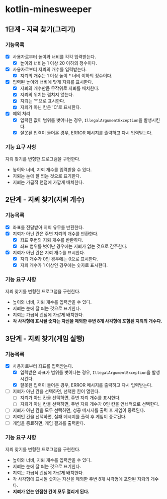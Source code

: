 # kotlin-minesweeper

## 1단계 - 지뢰 찾기(그리기)

### 기능목록

- [x] 사용자로부터 높이와 너비를 각각 입력받는다.
  - [x] 높이와 너비는 1 이상 20 이하의 정수이다.
- [x] 사용자로부터 지뢰의 개수를 입력받는다.
  - [x] 지뢰의 개수는 1 이상 높이 * 너비 이하의 정수이다.
- [x] 입력된 높이와 너비에 맞게 지뢰를 표시한다.
  - [x] 지뢰의 개수만큼 무작위로 지뢰를 배치한다.
  - [x] 지뢰의 위치는 겹치지 않는다.
  - [x] 지뢰는 '*'으로 표시한다.
  - [x] 지뢰가 아닌 칸은 'C'로 표시한다.
- [x] 예외 처리
  - [x] 입력된 값이 범위를 벗어나는 경우, `IllegalArgumentException`을 발생시킨다.
  - [x] 잘못된 입력이 들어온 경우, ERROR 메시지를 출력하고 다시 입력받는다.

### 기능 요구 사항

지뢰 찾기를 변형한 프로그램을 구현한다.
- 높이와 너비, 지뢰 개수를 입력받을 수 있다.
- 지뢰는 눈에 잘 띄는 것으로 표기한다.
- 지뢰는 가급적 랜덤에 가깝게 배치한다.

## 2단계 - 지뢰 찾기(지뢰 개수)

### 기능목록

- [x] 좌표를 전달받아 지뢰 유무를 반환한다.
- [x] 지뢰가 아닌 칸은 주변 지뢰의 개수를 반환한다.
  - [x] 좌표 주변의 지뢰 개수를 반환하다.
  - [x] 좌표 범위를 벗어난 경우에는 지뢰가 없는 것으로 간주한다.
- [x] 지뢰가 아닌 칸은 지뢰 개수를 표시한다.
  - [x] 지뢰 개수가 0인 경우에는 0으로 표시한다.
  - [x] 지뢰 개수가 1 이상인 경우에는 숫자로 표시한다.

### 기능 요구 사항

지뢰 찾기를 변형한 프로그램을 구현한다.
- 높이와 너비, 지뢰 개수를 입력받을 수 있다.
- 지뢰는 눈에 잘 띄는 것으로 표기한다.
- 지뢰는 가급적 랜덤에 가깝게 배치한다.
- **각 사각형에 표시될 숫자는 자신을 제외한 주변 8개 사각형에 포함된 지뢰의 개수다.**

## 3단계 - 지뢰 찾기(게임 실행)

### 기능목록

- [x] 사용자로부터 좌표를 입력받는다. 
  - [x] 입력받은 좌표가 범위를 벗어나는 경우, `IllegalArgumentException`을 발생시킨다.
  - [x] 잘못된 입력이 들어온 경우, ERROR 메시지를 출력하고 다시 입력받는다.
- [ ] 지뢰가 아닌 칸을 선택하면, 선택한 칸이 열린다.
  - [ ] 지뢰가 아닌 칸을 선택하면, 주변 지뢰 개수를 표시한다.
  - [ ] 지뢰가 아닌 칸을 선택하면, 주변 지뢰 개수가 0인 칸을 연쇄적으로 선택한다.
- [ ] 지뢰가 아닌 칸을 모두 선택하면, 성공 메시지를 출력 후 게임이 종료된다. 
- [ ] 지뢰인 칸을 선택하면, 실패 메시지를 출력 후 게임이 종료된다.
- [ ] 게임을 종료하면, 게임 결과를 출력한다.

### 기능 요구 사항

지뢰 찾기를 변형한 프로그램을 구현한다.
- 높이와 너비, 지뢰 개수를 입력받을 수 있다.
- 지뢰는 눈에 잘 띄는 것으로 표기한다.
- 지뢰는 가급적 랜덤에 가깝게 배치한다.
- 각 사각형에 표시될 숫자는 자신을 제외한 주변 8개 사각형에 포함된 지뢰의 개수다.
- **지뢰가 없는 인접한 칸이 모두 열리게 된다.**

